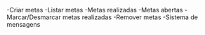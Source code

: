 -Criar metas
-Listar metas
    -Metas realizadas
    -Metas abertas
-Marcar/Desmarcar metas realizadas
-Remover metas
-Sistema de mensagens